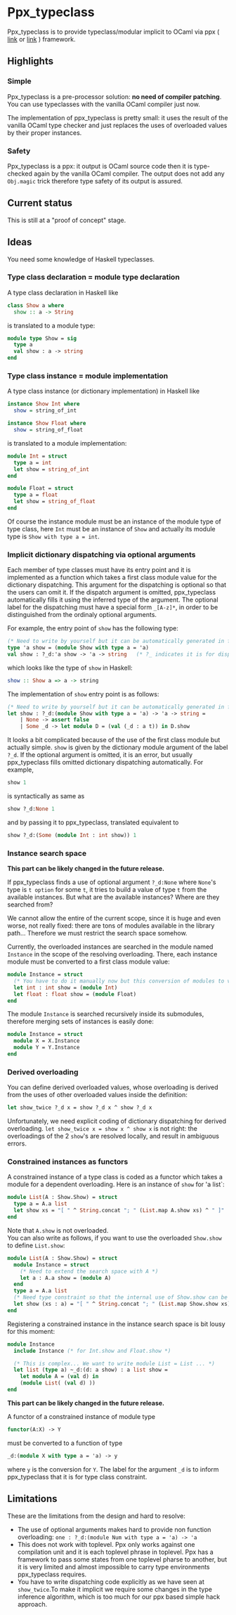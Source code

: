 # Ppx_typeclass

Ppx_typeclass is to provide typeclass/modular implicit to OCaml 
via ppx ( [link](http://whitequark.org/blog/2014/04/16/a-guide-to-extension-points-in-ocaml/) or [link](https://blogs.janestreet.com/extension-points-or-how-ocaml-is-becoming-more-like-lisp/) ) framework.

## Highlights

### Simple

Ppx_typeclass is a pre-processor solution: **no need of compiler patching**. 
You can use typeclasses with the vanilla OCaml compiler just now.

The implementation of ppx_typeclass is pretty small: 
it uses the result of the vanilla OCaml type checker 
and just replaces the uses of overloaded values by their proper instances.

### Safety

Ppx_typeclass is a ppx: it output is OCaml source code then it is type-checked
again by the vanilla OCaml compiler. The output does not add any `Obj.magic`
trick therefore type safety of its output is assured.

## Current status

This is still at a "proof of concept" stage.

## Ideas

You need some knowledge of Haskell typeclasses.

### Type class declaration = module type declaration

A type class declaration in Haskell like

```haskell
class Show a where
  show :: a -> String
```

is translated to a module type:

```ocaml
module type Show = sig
  type a
  val show : a -> string
end
```

### Type class instance = module implementation

A type class instance (or dictionary implementation) in Haskell like

```haskell
instance Show Int where
  show = string_of_int

instance Show Float where
  show = string_of_float
```

is translated to a module implementation:

```ocaml
module Int = struct
  type a = int
  let show = string_of_int
end

module Float = struct
  type a = float
  let show = string_of_float
end
```

Of course the instance module must be an instance of the module type
of type class, here `Int` must be an instance of `Show` and actually
its module type is `Show with type a = int`.

### Implicit dictionary dispatching via optional arguments

Each member of type classes must have its entry point
and it is implemented as a function which takes a first class module value
for the dictionary dispatching. This argument for the dispatching is optional
so that the users can omit it. If the dispatch argument is omitted, 
ppx_typeclass automatically fills it using the inferred type of the argument.
The optional label for the dispatching must have a special form
`_[A-z]*`, in order to be distinguished from the ordinaly optional arguments.

For example, the entry point of `show` has the following type:

```ocaml
(* Need to write by yourself but it can be automatically generated in future. *)
type 'a show = (module Show with type a = 'a) 
val show : ?_d:'a show -> 'a -> string   (* ?_ indicates it is for dispatching *)
```

which looks like the type of `show` in Haskell:

```haskell
show :: Show a => a -> string
```

The implementation of `show` entry point is as follows:

```ocaml
(* Need to write by yourself but it can be automatically generated in future. *)
let show : ?_d:(module Show with type a = 'a) -> 'a -> string = 
    | None -> assert false
    | Some _d -> let module D = (val (_d : a t)) in D.show
```

It looks a bit complicated because of the use of the first class module
but actually simple. `show` is given by the dictionary module argument of 
the label `?_d`.  If the optional argument is omitted, it is an error,
but usually ppx_typeclass fills omitted dictionary dispatching automatically.
For example,

```ocaml
show 1
```

is syntactically as same as 

```ocaml
show ?_d:None 1
```

and by passing it to ppx_typeclass, translated equivalent to

```ocaml
show ?_d:(Some (module Int : int show)) 1
```

### Instance search space

**This part can be likely changed in the future release.**

If ppx_typeclass finds a use of optional argument `?_d:None`
where `None`'s type is `t option` for some `t`, it tries to build a value
of type `t` from the available instances.  But what are the available instances?
Where are they searched from?

We cannot allow the entire of the current scope, since it is huge and even worse, not really fixed: there are tons of modules available in the library path... Therefore we must restrict the search space somehow.

Currently, the overloaded instances are searched in the module named `Instance` in the scope of the resolving overloading. There, each instance module must be converted to a first class module value:

```ocaml
module Instance = struct
  (* You have to do it manually now but this conversion of modules to values can be automatic. *)
  let int : int show = (module Int)
  let float : float show = (module Float)
end
```

The module `Instance` is searched recursively inside its submodules, therefore merging sets of instances is easily done:

```ocaml
module Instance = struct
  module X = X.Instance
  module Y = Y.Instance
end
```

### Derived overloading

You can define derived overloaded values, whose overloading is derived from the uses of other overloaded values inside the definition:

```ocaml
let show_twice ?_d x = show ?_d x ^ show ?_d x
```

Unfortunately, we need explicit coding of dictionary dispatching for derived overloading. `let show_twice x = show x ^ show x` is not right: the overloadings of the 2 `show`'s are resolved locally, and result in ambiguous errors.

### Constrained instances as functors

A constrained instance of a type class is coded as a functor which takes
a module for a dependent overloading. Here is an instance of `show` for 'a list`:

```ocaml
module List(A : Show.Show) = struct
  type a = A.a list
  let show xs = "[ " ^ String.concat "; " (List.map A.show xs) ^ " ]"
end
```

Note that `A.show` is not overloaded.  
You can also write as follows, if you want to use the overloaded `Show.show` 
to define `List.show`:

```ocaml
module List(A : Show.Show) = struct
  module Instance = struct
    (* Need to extend the search space with A *)
    let a : A.a show = (module A)
  end
  type a = A.a list
  (* Need type constraint so that the internal use of Show.show can be resovled *)
  let show (xs : a) = "[ " ^ String.concat "; " (List.map Show.show xs) ^ " ]"
end
```

Registering a constrained instance in the instance search space is bit lousy for this moment:

```ocaml
module Instance
  include Instance (* for Int.show and Float.show *)

  (* This is complex... We want to write module List = List ... *)
  let list (type a) ~_d:(d: a show) : a list show =
    let module A = (val d) in
    (module List( (val d) ))
end
```

**This part can be likely changed in the future release.**

A functor of a constrained instance of module type 

```ocaml
functor(A:X) -> Y
```

must be converted to a function of type

```ocaml
_d:(module X with type a = 'a) -> y
```

where `y` is the conversion for `Y`. The label for the argument `_d`
is to inform ppx_typeclass that it is for type class constraint.

## Limitations

These are the limitations from the design and hard to resolve:

* The use of optional arguments makes hard to provide non function overloading:
  `one : ?_d:(module Num with type a = 'a) -> 'a`
* This does not work with toplevel. Ppx only works against one compilation unit and it is each toplevel phrase in toplevel. Ppx has a framework to pass some states from one toplevel pharse to another, but it is very limited and almost impossible to carry type environments ppx_typeclass requires.
* You have to write dispatching code explicitly as we have seen at `show_twice`.To make it implicit we require some changes in the type inference algorithm, which is too much for our ppx based simple hack approach.
